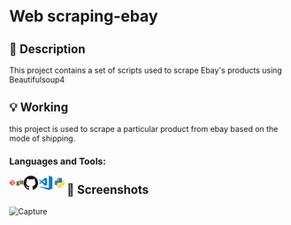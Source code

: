 # Web scraping-ebay

<!--- Replace <OWNER> with your Github Username and <REPOSITORY> with the name of your repository. -->
<!--- You can find both of these in the url bar when you open your repository in github. -->



## :scroll: Description
<!--- Describe your app in one or two sentences -->
This project contains a set of scripts used to scrape Ebay's products using Beautifulsoup4

## :bulb: Working
this project is used to scrape a particular product from ebay based on the mode of shipping.

### Languages and Tools:
<img align="left" alt="Git" width="26px" src="https://raw.githubusercontent.com/github/explore/80688e429a7d4ef2fca1e82350fe8e3517d3494d/topics/git/git.png" />
<img align="left" alt="GitHub" width="26px" src="https://raw.githubusercontent.com/github/explore/78df643247d429f6cc873026c0622819ad797942/topics/github/github.png" />
<img align="left" alt="Visual Studio Code" width="26px" src="https://raw.githubusercontent.com/github/explore/80688e429a7d4ef2fca1e82350fe8e3517d3494d/topics/visual-studio-code/visual-studio-code.png"/>
<img align="left" alt="Python" width="26px" src="https://raw.githubusercontent.com/github/explore/78df643247d429f6cc873026c0622819ad797942/topics/python/python.png" />


## :camera_flash: Screenshots
<!-- You can add more screenshots here if you like -->
![Capture](https://user-images.githubusercontent.com/64559017/118857222-6ec78580-b8f5-11eb-9e1f-2a4991169592.PNG)



